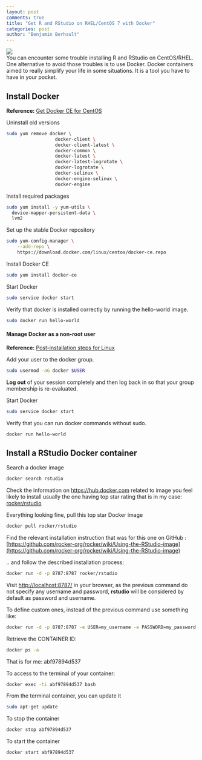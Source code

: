 ```yaml
---
layout: post
comments: true
title: "Get R and RStudio on RHEL/CentOS 7 with Docker"
categories: post
author: "Benjamin Berhault"
---
```


<div class="row">
  <div class="col grid s12 m6 l3">
    <img src="{{ '/images/r_docker.png' | relative_url }}" class="responsive-img">
  </div>
  <div class="col grid s12 m6 l9 ">
    You can encounter some trouble installing R and RStudio on CentOS/RHEL. One alternative to avoid those troubles is to use Docker. Docker containers aimed to really simplify your life in some situations. It is a tool you have to have in your pocket.
  </div>
</div>



## Install Docker
<b>Reference:</b> [Get Docker CE for CentOS](https://docs.docker.com/install/linux/docker-ce/centos/)

Uninstall old versions
```bash
sudo yum remove docker \
                  docker-client \
                  docker-client-latest \
                  docker-common \
                  docker-latest \
                  docker-latest-logrotate \
                  docker-logrotate \
                  docker-selinux \
                  docker-engine-selinux \
                  docker-engine
```

Install required packages
```bash
sudo yum install -y yum-utils \
  device-mapper-persistent-data \
  lvm2
```

Set up the stable Docker repository
```bash
sudo yum-config-manager \
    --add-repo \
    https://download.docker.com/linux/centos/docker-ce.repo
```

Install Docker CE
```bash
sudo yum install docker-ce
```

Start Docker
```bash
sudo service docker start
```

Verify that docker is installed correctly by running the hello-world image.
```bash
sudo docker run hello-world
```

#### Manage Docker as a non-root user
<b>Reference:</b> [Post-installation steps for Linux](https://docs.docker.com/install/linux/linux-postinstall/)

Add your user to the docker group.
```bash
sudo usermod -aG docker $USER
```

<b>Log out</b> of your session completely and then log back in so that your group membership is re-evaluated.

Start Docker
```bash
sudo service docker start
```

Verify that you can run docker commands without sudo.
```bash
docker run hello-world
```

## Install a RStudio Docker container


Search a docker image
```bash
docker search rstudio
```

Check the information on https://hub.docker.com related to image you feel likely to install usually the one having top star rating that is in my case: [rocker/rstudio](https://hub.docker.com/r/rocker/rstudio/)

Everything looking fine, pull this top star Docker image
```bash
docker pull rocker/rstudio
```

Find the relevant installation instruction that was for this one on GitHub : [https://github.com/rocker-org/rocker/wiki/Using-the-RStudio-image](https://github.com/rocker-org/rocker/wiki/Using-the-RStudio-image)

.. and follow the described installation process:
```bash
docker run -d -p 8787:8787 rocker/rstudio
```

Visit [http://localhost:8787/](http://localhost:8787/) in your browser, as the previous command do not specify any username and password, <b>rstudio</b> will be considered by default as password and username.

To define custom ones, instead of the previous command use something like: 
```bash
docker run -d -p 8787:8787 -e USER=my_username -e PASSWORD=my_password rocker/rstudio
```

Retrieve the CONTAINER ID:
```bash
docker ps -a
```

That is for me: abf97894d537

To access to the terminal of your container:
```bash
docker exec -ti abf97894d537 bash
```

From the terminal container, you can update it
```bash
sudo apt-get update
```

To stop the container
```bash
docker stop abf97894d537
```

To start the container
```bash
docker start abf97894d537
```



